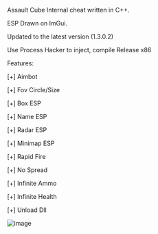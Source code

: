 Assault Cube Internal cheat written in C++.


ESP Drawn on ImGui.


Updated to the latest version (1.3.0.2)


Use Process Hacker to inject, compile Release x86

Features:

[+] Aimbot

[+] Fov Circle/Size

[+] Box ESP

[+] Name ESP

[+] Radar ESP

[+] Minimap ESP

[+] Rapid Fire

[+] No Spread

[+] Infinite Ammo

[+] Infinite Health

[+] Unload Dll

![image](https://github.com/user-attachments/assets/9b210875-7eaf-40a3-b82a-349915ac7e07)

